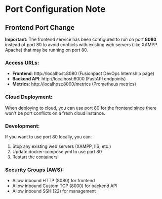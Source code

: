 # Port Configuration Note

## Frontend Port Change

**Important:** The frontend service has been configured to run on port **8080** instead of port 80 to avoid conflicts with existing web servers (like XAMPP Apache) that may be running on port 80.

### Access URLs:
- **Frontend**: http://localhost:8080 (Fusionpact DevOps Internship page)
- **Backend API**: http://localhost:8000 (FastAPI endpoints)
- **Metrics**: http://localhost:8000/metrics (Prometheus metrics)

### Cloud Deployment:
When deploying to cloud, you can use port 80 for the frontend since there won't be port conflicts on a fresh cloud instance.

### Development:
If you want to use port 80 locally, you can:
1. Stop any existing web servers (XAMPP, IIS, etc.)
2. Update docker-compose.yml to use port 80
3. Restart the containers

### Security Groups (AWS):
- Allow inbound HTTP (8080) for frontend
- Allow inbound Custom TCP (8000) for backend API
- Allow inbound SSH (22) for management
